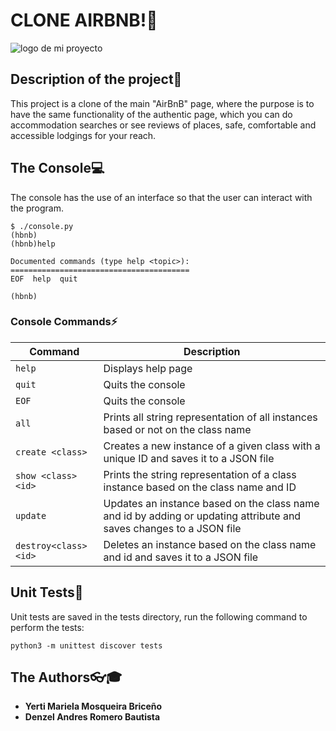 # CLONE AIRBNB!:space_invader:
![logo de mi proyecto](IMAGENES_CHULAS/airbnb.jpg)

## Description of the project:book:

This project is a clone of the main "AirBnB" page, 
where the purpose is to have the same functionality of the authentic page,
which you can do accommodation searches or see reviews
of places, safe, comfortable and accessible lodgings for your reach.

## The Console:computer:
The console has the use of an interface so that the user can interact with the program.
```
$ ./console.py
(hbnb)
(hbnb)help

Documented commands (type help <topic>):
========================================
EOF  help  quit

(hbnb)
```

### Console Commands:zap:
| Command   | Description |
| -------  | ----------- |
| `help`   | Displays help page |
| `quit`   | Quits the console |
| `EOF`   | Quits the console |
| `all`   | Prints all string representation of all instances based or not on the class name |
| `create <class>`   | Creates a new instance of a given class with a unique ID and saves it to a JSON file |
| `show <class> <id>`   | Prints the string representation of a class instance based on the class name and ID|
| `update`   | Updates an instance based on the class name and id by adding or updating attribute and saves changes to a JSON file |
| `destroy<class><id>`  | Deletes an instance based on the class name and id and saves it to a JSON file |


## Unit Tests:new_moon_with_face:
Unit tests are saved in the tests directory, run the following command to perform the tests:
```
python3 -m unittest discover tests
```

## The Authors:eyeglasses::mortar_board:
- **Yerti Mariela Mosqueira Briceño**
- **Denzel Andres Romero Bautista**
